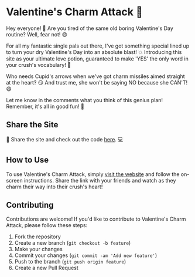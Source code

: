 # Valentine's Charm Attack 💖

Hey everyone! 🎉 Are you tired of the same old boring Valentine's Day routine? Well, fear not! 😄

For all my fantastic single pals out there, I've got something special lined up to turn your dry Valentine's Day into an absolute blast! 💥 Introducing this site as your ultimate love potion, guaranteed to make 'YES' the only word in your crush's vocabulary! 💖

Who needs Cupid's arrows when we've got charm missiles aimed straight at the heart? 😏 And trust me, she won't be saying NO because she CAN'T! 😄

Let me know in the comments what you think of this genius plan! Remember, it's all in good fun! 🎈

## Share the Site
🌟 Share the site and check out the code [here](www.goole.com). 💻

## How to Use
To use Valentine's Charm Attack, simply [visit the website](#) and follow the on-screen instructions. Share the link with your friends and watch as they charm their way into their crush's heart!

## Contributing
Contributions are welcome! If you'd like to contribute to Valentine's Charm Attack, please follow these steps:

1. Fork the repository
2. Create a new branch (`git checkout -b feature`)
3. Make your changes
4. Commit your changes (`git commit -am 'Add new feature'`)
5. Push to the branch (`git push origin feature`)
6. Create a new Pull Request
